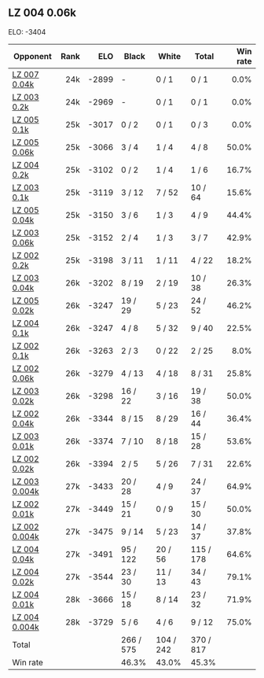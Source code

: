 ## LZ 004 0.06k ##

ELO: -3404

Opponent | Rank | ELO | Black | White | Total | Win rate
---------|-----:|----:|-------|-------|-------|-------:
[LZ 007 0.04k](LZ%20007%200.04k.md) | 24k | -2899 | - | 0 / 1 | 0 / 1 | 0.0%
[LZ 003 0.2k](LZ%20003%200.2k.md) | 24k | -2969 | - | 0 / 1 | 0 / 1 | 0.0%
[LZ 005 0.1k](LZ%20005%200.1k.md) | 25k | -3017 | 0 / 2 | 0 / 1 | 0 / 3 | 0.0%
[LZ 005 0.06k](LZ%20005%200.06k.md) | 25k | -3066 | 3 / 4 | 1 / 4 | 4 / 8 | 50.0%
[LZ 004 0.2k](LZ%20004%200.2k.md) | 25k | -3102 | 0 / 2 | 1 / 4 | 1 / 6 | 16.7%
[LZ 003 0.1k](LZ%20003%200.1k.md) | 25k | -3119 | 3 / 12 | 7 / 52 | 10 / 64 | 15.6%
[LZ 005 0.04k](LZ%20005%200.04k.md) | 25k | -3150 | 3 / 6 | 1 / 3 | 4 / 9 | 44.4%
[LZ 003 0.06k](LZ%20003%200.06k.md) | 25k | -3152 | 2 / 4 | 1 / 3 | 3 / 7 | 42.9%
[LZ 002 0.2k](LZ%20002%200.2k.md) | 25k | -3198 | 3 / 11 | 1 / 11 | 4 / 22 | 18.2%
[LZ 003 0.04k](LZ%20003%200.04k.md) | 26k | -3202 | 8 / 19 | 2 / 19 | 10 / 38 | 26.3%
[LZ 005 0.02k](LZ%20005%200.02k.md) | 26k | -3247 | 19 / 29 | 5 / 23 | 24 / 52 | 46.2%
[LZ 004 0.1k](LZ%20004%200.1k.md) | 26k | -3247 | 4 / 8 | 5 / 32 | 9 / 40 | 22.5%
[LZ 002 0.1k](LZ%20002%200.1k.md) | 26k | -3263 | 2 / 3 | 0 / 22 | 2 / 25 | 8.0%
[LZ 002 0.06k](LZ%20002%200.06k.md) | 26k | -3279 | 4 / 13 | 4 / 18 | 8 / 31 | 25.8%
[LZ 003 0.02k](LZ%20003%200.02k.md) | 26k | -3298 | 16 / 22 | 3 / 16 | 19 / 38 | 50.0%
[LZ 002 0.04k](LZ%20002%200.04k.md) | 26k | -3344 | 8 / 15 | 8 / 29 | 16 / 44 | 36.4%
[LZ 003 0.01k](LZ%20003%200.01k.md) | 26k | -3374 | 7 / 10 | 8 / 18 | 15 / 28 | 53.6%
[LZ 002 0.02k](LZ%20002%200.02k.md) | 26k | -3394 | 2 / 5 | 5 / 26 | 7 / 31 | 22.6%
[LZ 003 0.004k](LZ%20003%200.004k.md) | 27k | -3433 | 20 / 28 | 4 / 9 | 24 / 37 | 64.9%
[LZ 002 0.01k](LZ%20002%200.01k.md) | 27k | -3449 | 15 / 21 | 0 / 9 | 15 / 30 | 50.0%
[LZ 002 0.004k](LZ%20002%200.004k.md) | 27k | -3475 | 9 / 14 | 5 / 23 | 14 / 37 | 37.8%
[LZ 004 0.04k](LZ%20004%200.04k.md) | 27k | -3491 | 95 / 122 | 20 / 56 | 115 / 178 | 64.6%
[LZ 004 0.02k](LZ%20004%200.02k.md) | 27k | -3544 | 23 / 30 | 11 / 13 | 34 / 43 | 79.1%
[LZ 004 0.01k](LZ%20004%200.01k.md) | 28k | -3666 | 15 / 18 | 8 / 14 | 23 / 32 | 71.9%
[LZ 004 0.004k](LZ%20004%200.004k.md) | 28k | -3729 | 5 / 6 | 4 / 6 | 9 / 12 | 75.0%
Total | | | 266 / 575 | 104 / 242 | 370 / 817 | 
Win rate| | | 46.3% | 43.0% | 45.3% | 
